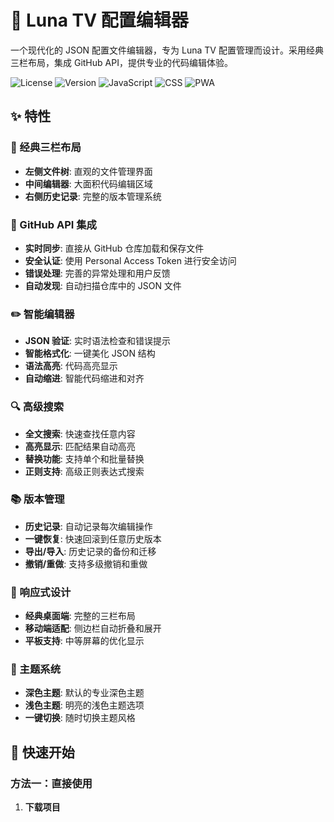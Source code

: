 # 🌙 Luna TV 配置编辑器

一个现代化的 JSON 配置文件编辑器，专为 Luna TV 配置管理而设计。采用经典三栏布局，集成 GitHub API，提供专业的代码编辑体验。

![License](https://img.shields.io/badge/license-MIT-blue.svg)
![Version](https://img.shields.io/badge/version-2.0.0-green.svg)
![JavaScript](https://img.shields.io/badge/javascript-ES6+-yellow.svg)
![CSS](https://img.shields.io/badge/css-CSS3-blue.svg)
![PWA](https://img.shields.io/badge/PWA-支持-purple.svg)

## ✨ 特性

### 🎨 经典三栏布局
- **左侧文件树**: 直观的文件管理界面
- **中间编辑器**: 大面积代码编辑区域
- **右侧历史记录**: 完整的版本管理系统

### 🐙 GitHub API 集成
- **实时同步**: 直接从 GitHub 仓库加载和保存文件
- **安全认证**: 使用 Personal Access Token 进行安全访问
- **错误处理**: 完善的异常处理和用户反馈
- **自动发现**: 自动扫描仓库中的 JSON 文件

### ✏️ 智能编辑器
- **JSON 验证**: 实时语法检查和错误提示
- **智能格式化**: 一键美化 JSON 结构
- **语法高亮**: 代码高亮显示
- **自动缩进**: 智能代码缩进和对齐

### 🔍 高级搜索
- **全文搜索**: 快速查找任意内容
- **高亮显示**: 匹配结果自动高亮
- **替换功能**: 支持单个和批量替换
- **正则支持**: 高级正则表达式搜索

### 📚 版本管理
- **历史记录**: 自动记录每次编辑操作
- **一键恢复**: 快速回滚到任意历史版本
- **导出/导入**: 历史记录的备份和迁移
- **撤销/重做**: 支持多级撤销和重做

### 📱 响应式设计
- **经典桌面端**: 完整的三栏布局
- **移动端适配**: 侧边栏自动折叠和展开
- **平板支持**: 中等屏幕的优化显示

### 🎨 主题系统
- **深色主题**: 默认的专业深色主题
- **浅色主题**: 明亮的浅色主题选项
- **一键切换**: 随时切换主题风格

## 🚀 快速开始

### 方法一：直接使用

1. **下载项目**
